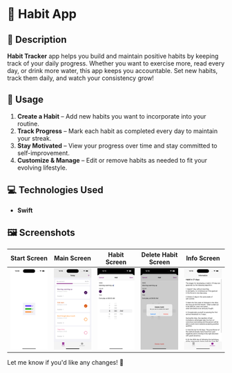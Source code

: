 # 📅 Habit App  

## 📌 Description  
**Habit Tracker** app helps you build and maintain positive habits by keeping track of your daily progress. Whether you want to exercise more, read every day, or drink more water, this app keeps you accountable. Set new habits, track them daily, and watch your consistency grow!  

## 🚀 Usage  
1. **Create a Habit** – Add new habits you want to incorporate into your routine.  
2. **Track Progress** – Mark each habit as completed every day to maintain your streak.  
3. **Stay Motivated** – View your progress over time and stay committed to self-improvement.  
4. **Customize & Manage** – Edit or remove habits as needed to fit your evolving lifestyle.  

## 💻 Technologies Used  
- **Swift**  

## 🖼 Screenshots  

| Start Screen | Main Screen | Habit Screen | Delete Habit Screen | Info Screen
|------------|---------------|-------------|-------------|-------------|
| <img src="https://github.com/Valerrrrrrrrria/myHabits/blob/master/screenshots/start_screen.png" width="200"> | <img src="https://github.com/Valerrrrrrrrria/myHabits/blob/master/screenshots/main_screen.png" width="200"> | <img src="https://github.com/Valerrrrrrrrria/myHabits/blob/master/screenshots/habit_screen.png" width="200"> |  <img src="https://github.com/Valerrrrrrrrria/myHabits/blob/master/screenshots/delete_habit_screen.png" width="200"> |  <img src="https://github.com/Valerrrrrrrrria/myHabits/blob/master/screenshots/info_screen.png" width="200"> |

Let me know if you'd like any changes! 🚀
